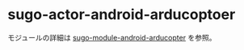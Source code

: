 # sugo-actor-android-arducoptoer

モジュールの詳細は [sugo-module-android-arducopter](https://github.com/realglobe-Inc/sugo-module-android-arducopter) を参照。
